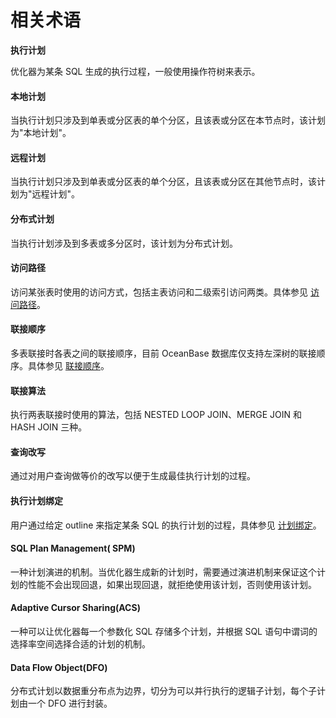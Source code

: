 相关术语 
=========================



**执行计划** 

优化器为某条 SQL 生成的执行过程，一般使用操作符树来表示。

#### **本地计划** 

当执行计划只涉及到单表或分区表的单个分区，且该表或分区在本节点时，该计划为"本地计划"。

#### **远程计划** 

当执行计划只涉及到单表或分区表的单个分区，且该表或分区在其他节点时，该计划为"远程计划"。

#### **分布式计划** 

当执行计划涉及到多表或多分区时，该计划为分布式计划。

#### **访问路径** 

访问某张表时使用的访问方式，包括主表访问和二级索引访问两类。具体参见 [访问路径]()。

#### **联接顺序** 

多表联接时各表之间的联接顺序，目前 OceanBase 数据库仅支持左深树的联接顺序。具体参见 [联接顺序]()。

#### **联接算法** 

执行两表联接时使用的算法，包括 NESTED LOOP JOIN、MERGE JOIN 和 HASH JOIN 三种。

#### **查询改写** 

通过对用户查询做等价的改写以便于生成最佳执行计划的过程。

#### **执行计划绑定** 

用户通过给定 outline 来指定某条 SQL 的执行计划的过程，具体参见 [计划绑定]()。

#### **SQL Plan Management(** **SPM)** 

一种计划演进的机制。当优化器生成新的计划时，需要通过演进机制来保证这个计划的性能不会出现回退，如果出现回退，就拒绝使用该计划，否则使用该计划。

#### **Adaptive Cursor Sharing(ACS)** 

一种可以让优化器每一个参数化 SQL 存储多个计划，并根据 SQL 语句中谓词的选择率空间选择合适的计划的机制。

#### **Data Flow Object(DFO)** 

分布式计划以数据重分布点为边界，切分为可以并行执行的逻辑子计划，每个子计划由一个 DFO 进行封装。
